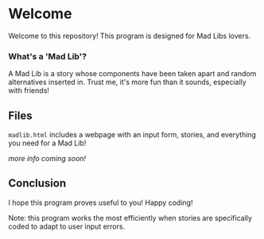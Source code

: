 # Welcome
Welcome to this repository! This program is designed for Mad Libs lovers.
### What's a 'Mad Lib'?
A Mad Lib is a story whose components have been taken apart and random alternatives inserted in. Trust me, it's more fun than it sounds, especially with friends!
## Files
```madlib.html``` includes a webpage with an input form, stories, and everything you need for a Mad Lib!

_more info coming soon!_
## Conclusion
I hope this program proves useful to you! Happy coding!

Note: this program works the most efficiently when stories are specifically coded to adapt to user input errors.
